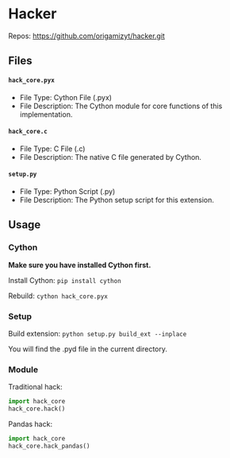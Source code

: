 # Hacker
Repos: https://github.com/origamizyt/hacker.git

## Files

#### `hack_core.pyx`
- File Type: Cython File (.pyx)
- File Description: The Cython module for core functions of this implementation.

#### `hack_core.c`
- File Type: C File (.c)
- File Description: The native C file generated by Cython.

#### `setup.py`
- File Type: Python Script (.py)
- File Description: The Python setup script for this extension.

## Usage

### Cython
**Make sure you have installed Cython first.**

Install Cython: `pip install cython`

Rebuild: `cython hack_core.pyx`

### Setup
Build extension: `python setup.py build_ext --inplace`

You will find the .pyd file in the current directory.

### Module
Traditional hack:
```py
import hack_core
hack_core.hack()
```

Pandas hack:
```py
import hack_core
hack_core.hack_pandas()
```
